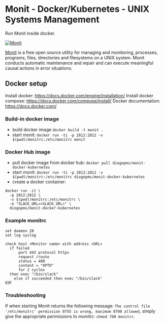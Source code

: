 # Monit - Docker/Kubernetes - UNIX Systems Management

Run Monit inside docker.

[![Monit](https://mmonit.com/monit/img/logo.png)](https://mmonit.com/monit/)

[Monit](https://mmonit.com/monit/) is a free open source utility for managing and monitoring, processes, programs, files, directories and filesystems on a UNIX system. Monit conducts automatic maintenance and repair and can execute meaningful causal actions in error situations.

## Docker setup

Install docker: https://docs.docker.com/engine/installation/
Install docker compose: https://docs.docker.com/compose/install/
Docker documentation: https://docs.docker.com/

### Build-in docker image

- build docker image `docker build -t monit .`
- start monit: `docker run -ti -p 2812:2812 -v $(pwd)/monitrc:/etc/monitrc monit`

### Docker Hub image

- pull docker image from docker hub: `docker pull diogopms/monit-docker-kubernetes`
- start monit: `docker run -ti -p 2812:2812 -v $(pwd)/monitrc:/etc/monitrc diogopms/monit-docker-kubernetes`
- create a docker container:

```
docker run -it \
  -p 2812:2812 \
  -v $(pwd)/monitrc:/etc/monitrc \
  -e "SLACK_URL=<SLACK_URL>" \
  diogopms/monit-docker-kubernetes
```

### Example monitrc

```
set daemon 20
set log syslog

check host <Monitor name> with address <URL>
  if failed
      port 443 protocol https
      request /route
      status = 400
      content = "XPTO"
      for 2 cycles
  then exec "/bin/slack"
    else if succeeded then exec "/bin/slack"
EOF
```

### Troubleshooting

If when starting Monit returns the following message: `The control file '/etc/monitrc' permission 0755 is wrong, maximum 0700 allowed`, simply give the appropriate permissions to _monitrc_: `chmod 700 monitrc`.
